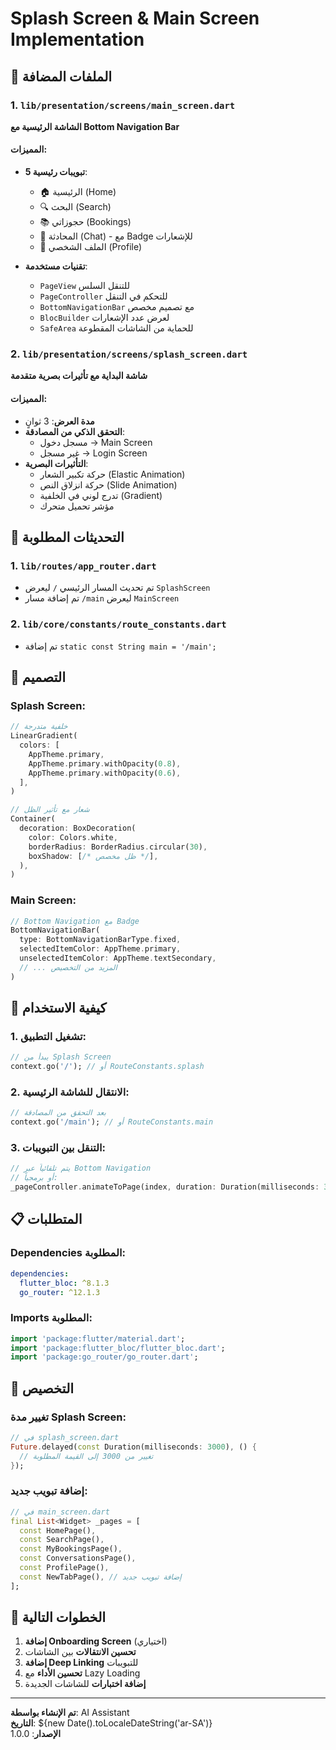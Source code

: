 # Splash Screen & Main Screen Implementation

## 📱 الملفات المضافة

### 1. `lib/presentation/screens/main_screen.dart`
**الشاشة الرئيسية مع Bottom Navigation Bar**

#### المميزات:
- **5 تبويبات رئيسية**:
  - 🏠 الرئيسية (Home)
  - 🔍 البحث (Search) 
  - 📚 حجوزاتي (Bookings)
  - 💬 المحادثة (Chat) - مع Badge للإشعارات
  - 👤 الملف الشخصي (Profile)

- **تقنيات مستخدمة**:
  - `PageView` للتنقل السلس
  - `PageController` للتحكم في التنقل
  - `BottomNavigationBar` مع تصميم مخصص
  - `BlocBuilder` لعرض عدد الإشعارات
  - `SafeArea` للحماية من الشاشات المقطوعة

### 2. `lib/presentation/screens/splash_screen.dart`
**شاشة البداية مع تأثيرات بصرية متقدمة**

#### المميزات:
- **مدة العرض**: 3 ثوانٍ
- **التحقق الذكي من المصادقة**:
  - مسجل دخول → Main Screen
  - غير مسجل → Login Screen
- **التأثيرات البصرية**:
  - حركة تكبير الشعار (Elastic Animation)
  - حركة انزلاق النص (Slide Animation)
  - تدرج لوني في الخلفية (Gradient)
  - مؤشر تحميل متحرك

## 🔄 التحديثات المطلوبة

### 1. `lib/routes/app_router.dart`
- تم تحديث المسار الرئيسي `/` ليعرض `SplashScreen`
- تم إضافة مسار `/main` ليعرض `MainScreen`

### 2. `lib/core/constants/route_constants.dart`
- تم إضافة `static const String main = '/main';`

## 🎨 التصميم

### Splash Screen:
```dart
// خلفية متدرجة
LinearGradient(
  colors: [
    AppTheme.primary,
    AppTheme.primary.withOpacity(0.8),
    AppTheme.primary.withOpacity(0.6),
  ],
)

// شعار مع تأثير الظل
Container(
  decoration: BoxDecoration(
    color: Colors.white,
    borderRadius: BorderRadius.circular(30),
    boxShadow: [/* ظل مخصص */],
  ),
)
```

### Main Screen:
```dart
// Bottom Navigation مع Badge
BottomNavigationBar(
  type: BottomNavigationBarType.fixed,
  selectedItemColor: AppTheme.primary,
  unselectedItemColor: AppTheme.textSecondary,
  // ... المزيد من التخصيص
)
```

## 🚀 كيفية الاستخدام

### 1. تشغيل التطبيق:
```dart
// يبدأ من Splash Screen
context.go('/'); // أو RouteConstants.splash
```

### 2. الانتقال للشاشة الرئيسية:
```dart
// بعد التحقق من المصادقة
context.go('/main'); // أو RouteConstants.main
```

### 3. التنقل بين التبويبات:
```dart
// يتم تلقائياً عبر Bottom Navigation
// أو برمجياً:
_pageController.animateToPage(index, duration: Duration(milliseconds: 300));
```

## 📋 المتطلبات

### Dependencies المطلوبة:
```yaml
dependencies:
  flutter_bloc: ^8.1.3
  go_router: ^12.1.3
```

### Imports المطلوبة:
```dart
import 'package:flutter/material.dart';
import 'package:flutter_bloc/flutter_bloc.dart';
import 'package:go_router/go_router.dart';
```

## 🔧 التخصيص

### تغيير مدة Splash Screen:
```dart
// في splash_screen.dart
Future.delayed(const Duration(milliseconds: 3000), () {
  // تغيير من 3000 إلى القيمة المطلوبة
});
```

### إضافة تبويب جديد:
```dart
// في main_screen.dart
final List<Widget> _pages = [
  const HomePage(),
  const SearchPage(),
  const MyBookingsPage(),
  const ConversationsPage(),
  const ProfilePage(),
  const NewTabPage(), // إضافة تبويب جديد
];
```

## 🎯 الخطوات التالية

1. **إضافة Onboarding Screen** (اختياري)
2. **تحسين الانتقالات** بين الشاشات
3. **إضافة Deep Linking** للتبويبات
4. **تحسين الأداء** مع Lazy Loading
5. **إضافة اختبارات** للشاشات الجديدة

---

**تم الإنشاء بواسطة**: AI Assistant  
**التاريخ**: ${new Date().toLocaleDateString('ar-SA')}  
**الإصدار**: 1.0.0